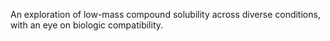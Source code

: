 
An exploration of low-mass compound solubility across
diverse conditions, with an eye on biologic compatibility.
